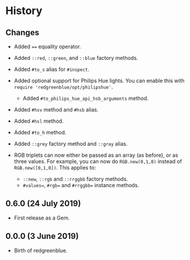 # History

## Changes

 * Added `==` equality operator.
 
 * Added `::red`, `::green`, and `::blue` factory methods.

 * Added `#to_s` alias for `#inspect`.
 
 * Added optional support for Philips Hue lights. You can enable this with `require 'redgreenblue/opt/philipshue'`.
    * Added `#to_philips_hue_api_hsb_arguments` method.
 
 * Added `#hsv` method and `#hsb` alias.
 
 * Added `#hsl` method.

 * Added `#to_h` method.
 
 * Added `::grey` factory method and `::gray` alias.
 
 * RGB triplets can now either be passed as an array (as before), or as three values.
   For example, you can now do `RGB.new(0,1,0)` instead of `RGB.new([0,1,0])`.
   This applies to:
    * `::new`, `::rgb` and `::rrggbb` factory methods.
    * `#values=`, `#rgb=` and `#rrggbb=` instance methods.
 
## 0.6.0 (24 July 2019)

 * First release as a Gem.

## 0.0.0 (3 June 2019)

 * Birth of redgreenblue.